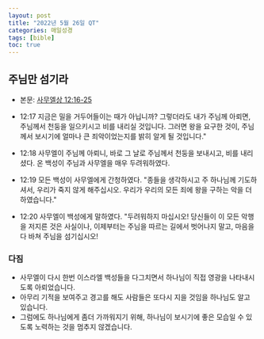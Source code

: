 ```yaml
---
layout: post
title: "2022년 5월 26일 QT"
categories: 매일성경
tags: [bible]
toc: true
---
```


## 주님만 섬기라
- 본문: [사무엘상 12:16-25](https://www.bskorea.or.kr/bible/korbibReadpage.php?version=SAENEW&book=1sa&chap=12&sec=16&cVersion=&fontSize=15px&fontWeight=normal#focus)

- 12:17 지금은 밀을 거두어들이는 때가 아닙니까? 그렇더라도 내가 주님께 아뢰면, 주님께서 천둥을 일으키시고 비를 내리실 것입니다. 그러면 왕을 요구한 것이, 주님께서 보시기에 얼마나 큰 죄악이었는지를 밝히 알게 될 것입니다."
- 12:18 사무엘이 주님께 아뢰니, 바로 그 날로 주님께서 천둥을 보내시고, 비를 내리셨다. 온 백성이 주님과 사무엘을 매우 두려워하였다.
- 12:19 모든 백성이 사무엘에게 간청하였다. "종들을 생각하시고 주 하나님께 기도하셔서, 우리가 죽지 않게 해주십시오. 우리가 우리의 모든 죄에 왕을 구하는 악을 더하였습니다."
- 12:20 사무엘이 백성에게 말하였다. "두려워하지 마십시오! 당신들이 이 모든 악행을 저지른 것은 사실이나, 이제부터는 주님을 따르는 길에서 벗어나지 말고, 마음을 다 바쳐 주님을 섬기십시오!

### 다짐
- 사무엘이 다시 한번 이스라엘 백성들을 다그치면서 하나님이 직접 영광을 나타내시도록 아뢰었습니다.
- 아무리 기적을 보여주고 경고를 해도 사람들은 또다시 지을 것임을 하나님도 알고 있습니다.
- 그럼에도 하나님에게 좀더 가까워지기 위해, 하나님이 보시기에 좋은 모습일 수 있도록 노력하는 것을 멈추지 않겠습니다.
